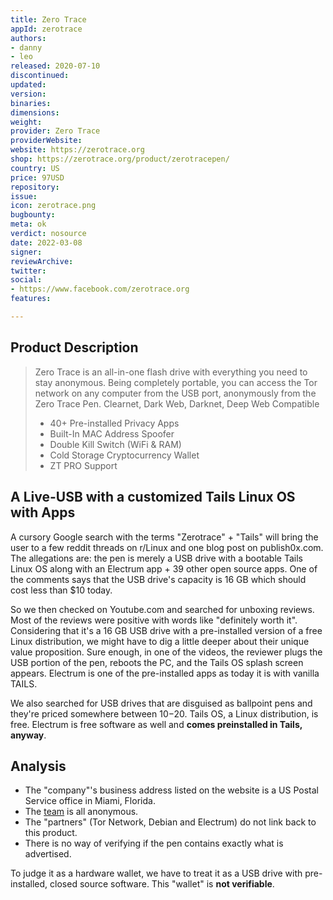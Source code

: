 ```yaml
---
title: Zero Trace
appId: zerotrace
authors:
- danny
- leo
released: 2020-07-10
discontinued: 
updated: 
version: 
binaries: 
dimensions: 
weight: 
provider: Zero Trace
providerWebsite: 
website: https://zerotrace.org
shop: https://zerotrace.org/product/zerotracepen/
country: US
price: 97USD
repository: 
issue: 
icon: zerotrace.png
bugbounty: 
meta: ok
verdict: nosource
date: 2022-03-08
signer: 
reviewArchive: 
twitter: 
social:
- https://www.facebook.com/zerotrace.org
features: 

---
```


## Product Description

> Zero Trace is an all-in-one flash drive with everything you need to stay anonymous. Being completely portable, you can access the Tor network on any computer from the USB port, anonymously from the Zero Trace Pen.  Clearnet, Dark Web, Darknet, Deep Web Compatible
>
> - 40+ Pre-installed Privacy Apps
> - Built-In MAC Address Spoofer
> - Double Kill Switch (WiFi & RAM)
> - Cold Storage Cryptocurrency Wallet
> - ZT PRO Support

## A Live-USB with a customized Tails Linux OS with Apps

A cursory Google search with the terms "Zerotrace" + "Tails" will bring the user to a few reddit threads on r/Linux and one blog post on publish0x.com. The allegations are: the pen is merely a USB drive with a bootable Tails Linux OS along with an Electrum app + 39 other open source apps. One of the comments says that the USB drive's capacity is 16 GB which should cost less than $10 today.

So we then checked on Youtube.com and searched for unboxing reviews. Most of the reviews were positive with words like "definitely worth it". Considering that it's a 16 GB USB drive with a pre-installed version of a free Linux distribution, we might have to dig a little deeper about their unique value proposition. Sure enough, in one of the videos, the reviewer plugs the USB portion of the pen, reboots the PC, and the Tails OS splash screen appears. Electrum is one of the pre-installed apps as today it is with vanilla TAILS.

We also searched for USB drives that are disguised as ballpoint pens and they're priced somewhere between $10-$20. Tails OS, a Linux distribution, is free. Electrum is free software as well and **comes preinstalled in Tails, anyway**.

## Analysis

* The "company"'s business address listed on the website is a US Postal Service
  office in Miami, Florida.
* The [team](https://zerotrace.org/about/) is all anonymous.
* The "partners" (Tor Network, Debian and Electrum) do not link back to this
  product.
* There is no way of verifying if the pen contains exactly what is advertised.

To judge it as a hardware wallet, we have to treat it as a USB drive with
pre-installed, closed source software. This "wallet" is **not verifiable**.
